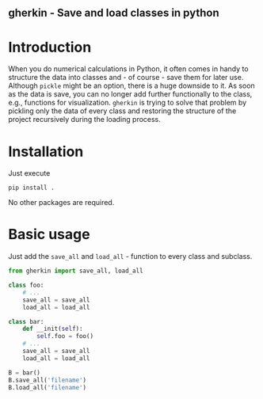 gherkin - Save and load classes in python
------------

# Introduction

When you do numerical calculations in Python, it often comes in handy to structure the data into classes and - of course - save them for later use. Although `pickle` might be an option, there is a huge downside to it. As soon as the data is save, you can no longer add further functionally to the class, e.g., functions for visualization.
`gherkin` is trying to solve that problem by pickling only the data of every class and restoring the structure of the project recursively during the loading process.

# Installation

Just execute
```
pip install .
```
No other packages are required.

# Basic usage

Just add the `save_all` and `load_all` - function to every class and subclass.
```python
from gherkin import save_all, load_all

class foo:
    # ...
    save_all = save_all
    load_all = load_all

class bar:
    def __init(self):
        self.foo = foo()
    # ...
    save_all = save_all
    load_all = load_all

B = bar()
B.save_all('filename')
B.load_all('filename')
```